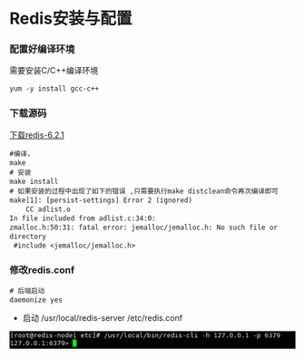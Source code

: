 # Redis安装与配置


### 配置好编译环境

需要安装C/C++编译环境
```shell script
yum -y install gcc-c++
```

### 下载源码 
[下载redis-6.2.1](https://github.com/redis/redis/archive/refs/tags/6.2.1.tar.gz)
```shell script
#编译，
make 
# 安装
make install 
# 如果安装的过程中出现了如下的错误 ,只需要执行make distclean命令再次编译即可
make[1]: [persist-settings] Error 2 (ignored)
    CC adlist.o
In file included from adlist.c:34:0:
zmalloc.h:50:31: fatal error: jemalloc/jemalloc.h: No such file or directory
 #include <jemalloc/jemalloc.h>
```

### 修改redis.conf
```shell script
# 后端启动
daemonize yes 
```
* 启动
/usr/local/redis-server /etc/redis.conf

![启动](./files/redis-install.PNG)










